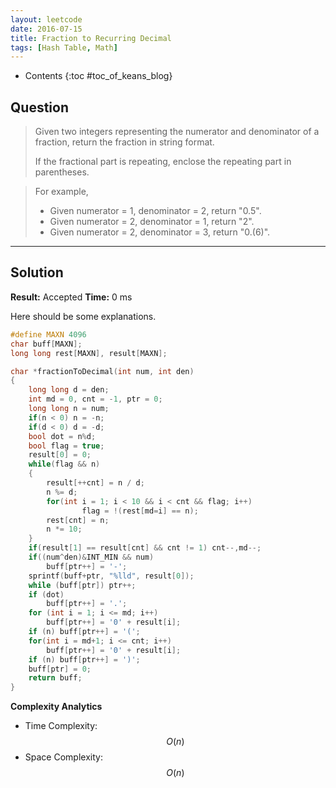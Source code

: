 ```yaml
---
layout: leetcode
date: 2016-07-15
title: Fraction to Recurring Decimal
tags: [Hash Table, Math]
---
```


* Contents
{:toc #toc_of_keans_blog}

## Question

> Given two integers representing the numerator and denominator of a fraction, return the fraction in string format.
>
>If the fractional part is repeating, enclose the repeating part in parentheses.

>For example,
>
>  - Given numerator = 1, denominator = 2, return "0.5".
>  - Given numerator = 2, denominator = 1, return "2".
>  - Given numerator = 2, denominator = 3, return "0.(6)".
>
>     

***

## Solution

**Result:** Accepted **Time:** 0 ms

Here should be some explanations.

```c
#define MAXN 4096
char buff[MAXN];
long long rest[MAXN], result[MAXN];

char *fractionToDecimal(int num, int den)
{
    long long d = den;
    int md = 0, cnt = -1, ptr = 0;
    long long n = num;
    if(n < 0) n = -n;
    if(d < 0) d = -d;
    bool dot = n%d;
    bool flag = true;
    result[0] = 0;
    while(flag && n)
    {
        result[++cnt] = n / d;
        n %= d;
        for(int i = 1; i < 10 && i < cnt && flag; i++)
                flag = !(rest[md=i] == n);
        rest[cnt] = n;
        n *= 10;
    }
    if(result[1] == result[cnt] && cnt != 1) cnt--,md--;
    if((num^den)&INT_MIN && num)
        buff[ptr++] = '-';
    sprintf(buff+ptr, "%lld", result[0]);
    while (buff[ptr]) ptr++;
    if (dot)
        buff[ptr++] = '.';
    for (int i = 1; i <= md; i++)
        buff[ptr++] = '0' + result[i];
    if (n) buff[ptr++] = '(';
    for(int i = md+1; i <= cnt; i++)
        buff[ptr++] = '0' + result[i];
    if (n) buff[ptr++] = ')';
    buff[ptr] = 0;
    return buff;
}

```

**Complexity Analytics**

- Time Complexity: $$O(n)$$
- Space Complexity: $$O(n)$$
